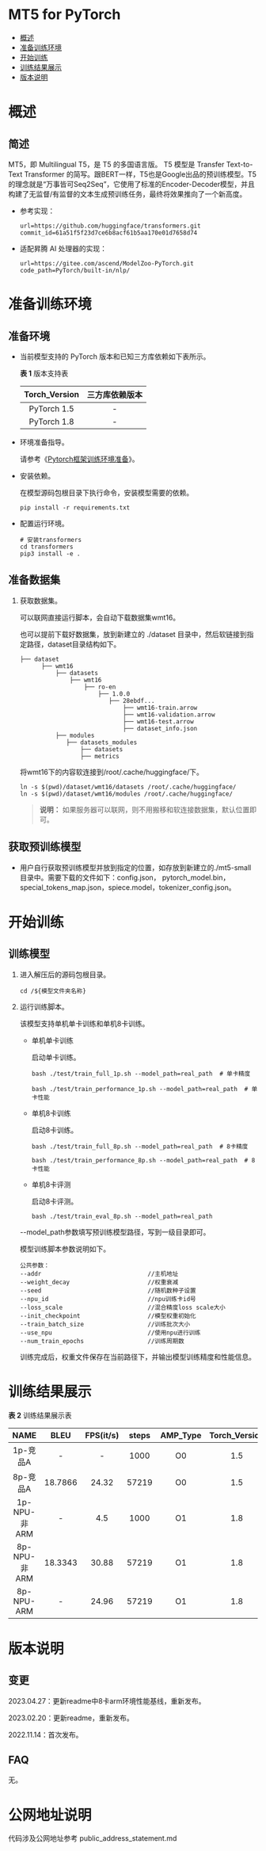 # MT5 for PyTorch

-   [概述](概述.md)
-   [准备训练环境](准备训练环境.md)
-   [开始训练](开始训练.md)
-   [训练结果展示](训练结果展示.md)
-   [版本说明](版本说明.md)


# 概述

## 简述

MT5，即 Multilingual T5，是 T5 的多国语言版。 T5 模型是 Transfer Text-to-Text Transformer 的简写。跟BERT一样，T5也是Google出品的预训练模型。T5的理念就是“万事皆可Seq2Seq”，它使用了标准的Encoder-Decoder模型，并且构建了无监督/有监督的文本生成预训练任务，最终将效果推向了一个新高度。

- 参考实现：

  ```
  url=https://github.com/huggingface/transformers.git
  commit_id=61a51f5f23d7ce6b8acf61b5aa170e01d7658d74
  ```

- 适配昇腾 AI 处理器的实现：

  ```
  url=https://gitee.com/ascend/ModelZoo-PyTorch.git
  code_path=PyTorch/built-in/nlp/
  ```

# 准备训练环境

## 准备环境

- 当前模型支持的 PyTorch 版本和已知三方库依赖如下表所示。

  **表 1**  版本支持表

  | Torch_Version      | 三方库依赖版本                                 |
  | :--------: | :----------------------------------------------------------: |
  | PyTorch 1.5 | - |
  | PyTorch 1.8 | - |
  
- 环境准备指导。

  请参考《[Pytorch框架训练环境准备](https://www.hiascend.com/document/detail/zh/ModelZoo/pytorchframework/ptes)》。
  
- 安装依赖。

  在模型源码包根目录下执行命令，安装模型需要的依赖。
  ```
  pip install -r requirements.txt
  ```
  
- 配置运行环境。

  ```
  # 安装transformers
  cd transformers
  pip3 install -e .
  ```

## 准备数据集

1. 获取数据集。
   
   可以联网直接运行脚本，会自动下载数据集wmt16。

   也可以提前下载好数据集，放到新建立的 ./dataset 目录中，然后软链接到指定路径，dataset目录结构如下。

   ```
   ├── dataset
         ├── wmt16
             ├── datasets
                 ├── wmt16
                     ├── ro-en 
                         ├── 1.0.0
                            ├── 28ebdf...
                                ├── wmt16-train.arrow
                                ├── wmt16-validation.arrow
                                ├── wmt16-test.arrow
                                ├── dataset_info.json
             ├── modules
                ├── datasets_modules
                    ├── datasets
                    ├── metrics
   ```
   将wmt16下的内容软连接到/root/.cache/huggingface/下。
   ```
   ln -s $(pwd)/dataset/wmt16/datasets /root/.cache/huggingface/
   ln -s $(pwd)/dataset/wmt16/modules /root/.cache/huggingface/
   ```
   > **说明：** 
   >如果服务器可以联网，则不用搬移和软连接数据集，默认位置即可。

## 获取预训练模型

- 用户自行获取预训练模型并放到指定的位置，如存放到新建立的./mt5-small目录中。需要下载的文件如下：config.json， pytorch_model.bin，special_tokens_map.json，spiece.model，tokenizer_config.json。


# 开始训练

## 训练模型

1. 进入解压后的源码包根目录。

   ```
   cd /${模型文件夹名称}
   ```

2. 运行训练脚本。

   该模型支持单机单卡训练和单机8卡训练。

   - 单机单卡训练

     启动单卡训练。

     ```
     bash ./test/train_full_1p.sh --model_path=real_path  # 单卡精度
     
     bash ./test/train_performance_1p.sh --model_path=real_path  # 单卡性能
     ```

   - 单机8卡训练

     启动8卡训练。

     ```
     bash ./test/train_full_8p.sh --model_path=real_path  # 8卡精度
     
     bash ./test/train_performance_8p.sh --model_path=real_path  # 8卡性能
     ```

   - 单机8卡评测

     启动8卡评测。

     ```
     bash ./test/train_eval_8p.sh --model_path=real_path
     ```

   --model_path参数填写预训练模型路径，写到一级目录即可。
   
   模型训练脚本参数说明如下。

   ```
   公共参数：
   --addr                              //主机地址
   --weight_decay                      //权重衰减
   --seed                              //随机数种子设置
   --npu_id                            //npu训练卡id号
   --loss_scale                        //混合精度loss scale大小
   --init_checkpoint                   //模型权重初始化
   --train_batch_size                  //训练批次大小
   --use_npu                           //使用npu进行训练
   --num_train_epochs                  //训练周期数
   ```
   训练完成后，权重文件保存在当前路径下，并输出模型训练精度和性能信息。

# 训练结果展示

**表 2**  训练结果展示表

|   NAME   |  BLEU   | FPS(it/s) | steps | AMP_Type | Torch_Version |
| :------: | :-----: | :-------: | :---: | :------: | :-----------: |
| 1p-竞品A |    -    |     -     | 1000  |    O0    |      1.5      |
| 8p-竞品A | 18.7866 |   24.32   | 57219 |    O0    |      1.5      |
|  1p-NPU-非ARM  |    -    |    4.5    | 1000  |    O1    |      1.8      |
|  8p-NPU-非ARM  | 18.3343 |   30.88   | 57219 |    O1    |      1.8      |
|  8p-NPU-ARM  |    -    |   24.96   | 57219 |    O1    |      1.8      |


# 版本说明

## 变更

2023.04.27：更新readme中8卡arm环境性能基线，重新发布。

2023.02.20：更新readme，重新发布。

2022.11.14：首次发布。

## FAQ

无。	

# 公网地址说明

代码涉及公网地址参考 public_address_statement.md










